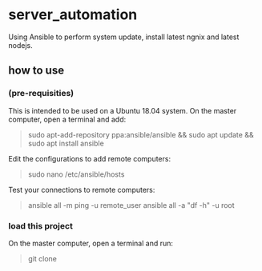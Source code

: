 # server_automation
Using Ansible to perform system update, install latest ngnix and latest nodejs.

## how to use 
### (pre-requisities)
This is intended to be used on a Ubuntu 18.04 system.
On the master computer, open a terminal and add:
> sudo apt-add-repository ppa:ansible/ansible &&
> sudo apt update &&
> sudo apt install ansible

Edit the configurations to add remote computers:
> sudo nano /etc/ansible/hosts

Test your connections to remote computers:
> ansible all -m ping -u remote_user
> ansible all -a "df -h" -u root 

### load this project
On the master computer, open a terminal and run:
> git clone <this repos address>
  
